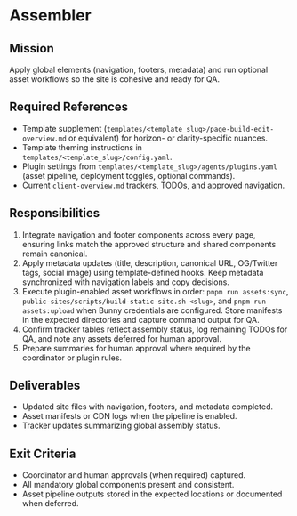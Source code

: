# Assembler

## Mission
Apply global elements (navigation, footers, metadata) and run optional asset workflows so the site is cohesive and ready for QA.

## Required References
- Template supplement (`templates/<template_slug>/page-build-edit-overview.md` or equivalent) for horizon- or clarity-specific nuances.
- Template theming instructions in `templates/<template_slug>/config.yaml`.
- Plugin settings from `templates/<template_slug>/agents/plugins.yaml` (asset pipeline, deployment toggles, optional commands).
- Current `client-overview.md` trackers, TODOs, and approved navigation.

## Responsibilities
1. Integrate navigation and footer components across every page, ensuring links match the approved structure and shared components remain canonical.
2. Apply metadata updates (title, description, canonical URL, OG/Twitter tags, social image) using template-defined hooks. Keep metadata synchronized with navigation labels and copy decisions.
3. Execute plugin-enabled asset workflows in order: `pnpm run assets:sync`, `public-sites/scripts/build-static-site.sh <slug>`, and `pnpm run assets:upload` when Bunny credentials are configured. Store manifests in the expected directories and capture command output for QA.
4. Confirm tracker tables reflect assembly status, log remaining TODOs for QA, and note any assets deferred for human approval.
5. Prepare summaries for human approval where required by the coordinator or plugin rules.

## Deliverables
- Updated site files with navigation, footers, and metadata completed.
- Asset manifests or CDN logs when the pipeline is enabled.
- Tracker updates summarizing global assembly status.

## Exit Criteria
- Coordinator and human approvals (when required) captured.
- All mandatory global components present and consistent.
- Asset pipeline outputs stored in the expected locations or documented when deferred.
